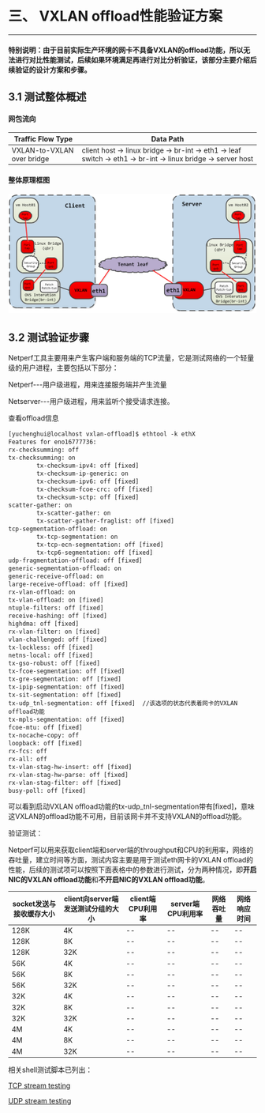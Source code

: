 # 三、 VXLAN offload性能验证方案

--------

####  **特别说明：由于目前实际生产环境的网卡不具备VXLAN的offload功能，所以无法进行对比性能测试，后续如果环境满足再进行对比分析验证，该部分主要介绍后续验证的设计方案和步骤。**


## **3.1 测试整体概述**


#### **网包流向**

| Traffic Flow Type         | Data Path                                                                                                    | 
| --------------------------| ----------------------------------------------------------------------------------------------------------   | 
|VXLAN-to-VXLAN over bridge | client host -> linux bridge -> br-int -> eth1 -> leaf switch -> eth1 -> br-int -> linux bridge -> server host|   


#### **整体原理框图**

![1](resources/experience.png)

## **3.2 测试验证步骤**

Netperf工具主要用来产生客户端和服务端的TCP流量，它是测试网络的一个轻量级的用户进程，主要包括以下部分：

Netperf---用户级进程，用来连接服务端并产生流量

Netserver---用户级进程，用来监听个接受请求连接。


查看offload信息

```
[yuchenghui@localhost vxlan-offload]$ ethtool -k ethX
Features for eno16777736:
rx-checksumming: off
tx-checksumming: on
        tx-checksum-ipv4: off [fixed]
		tx-checksum-ip-generic: on
        tx-checksum-ipv6: off [fixed]
		tx-checksum-fcoe-crc: off [fixed]
		tx-checksum-sctp: off [fixed]
scatter-gather: on
        tx-scatter-gather: on
		tx-scatter-gather-fraglist: off [fixed]
tcp-segmentation-offload: on
        tx-tcp-segmentation: on
		tx-tcp-ecn-segmentation: off [fixed]
		tx-tcp6-segmentation: off [fixed]
udp-fragmentation-offload: off [fixed]
generic-segmentation-offload: on
generic-receive-offload: on
large-receive-offload: off [fixed]
rx-vlan-offload: on
tx-vlan-offload: on [fixed]
ntuple-filters: off [fixed]
receive-hashing: off [fixed]
highdma: off [fixed]
rx-vlan-filter: on [fixed]
vlan-challenged: off [fixed]
tx-lockless: off [fixed]
netns-local: off [fixed]
tx-gso-robust: off [fixed]
tx-fcoe-segmentation: off [fixed]
tx-gre-segmentation: off [fixed]
tx-ipip-segmentation: off [fixed]
tx-sit-segmentation: off [fixed]
tx-udp_tnl-segmentation: off [fixed]  //该选项的状态代表着网卡的VXLAN offload功能
tx-mpls-segmentation: off [fixed]
fcoe-mtu: off [fixed]
tx-nocache-copy: off
loopback: off [fixed]
rx-fcs: off
rx-all: off
tx-vlan-stag-hw-insert: off [fixed]
rx-vlan-stag-hw-parse: off [fixed]
rx-vlan-stag-filter: off [fixed]
busy-poll: off [fixed]

```



可以看到启动VXLAN offload功能的tx-udp_tnl-segmentation带有[fixed]，意味这VXLAN的offload功能不可用，目前该网卡并不支持VXLAN的offload功能。

验证测试：

Netperf可以用来获取client端和server端的throughput和CPU的利用率，网络的吞吐量，建立时间等方面，测试内容主要是用于测试eth网卡的VXLAN offload的性能，后续的测试项可以按照下面表格中的参数进行测试，分为两种情况，即**开启NIC的VXLAN offload功能**和**不开启NIC的VXLAN offload功能**。


| socket发送与接收缓存大小|client向server端发送测试分组的大小|client端CPU利用率|server端CPU利用率|网络吞吐量|网络响应时间|
|-------------------------|--------------------------------- |-----------------|-----------------|--------- |------------|
|128K                     |4K                                |--               |--               |--        |--          |
|128K                     |8K                                |--               |--               |--        |--          |
|128K                     |32K                               |--               |--               |--        |--          |
|56K                      |4K                                |--               |--               |--        |--          |
|56K                      |8K                                |--               |--               |--        |--          |
|56K                      |32K                               |--               |--               |--        |--          |
|32K                      |4K                                |--               |--               |--        |--          |
|32K                      |8K                                |--               |--               |--        |--          |
|32K                      |32K                               |--               |--               |--        |--          |
|4M                       |4K                                |--               |--               |--        |--          |
|4M                       |8K                                |--               |--               |--        |--          |
|4M                       |32K                               |--               |--               |--        |--          |

相关shell测试脚本已列出：

[TCP stream testing](https://github.com/chenghuiyu/VxLAN-offload-shell/blob/master/netperf_tcp_stream.sh)

[UDP stream testing](https://github.com/chenghuiyu/VxLAN-offload-shell/blob/master/netperf_udp_stream.sh)


